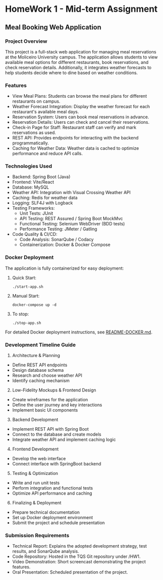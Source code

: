 # HomeWork 1 - Mid-term Assignment
## Meal Booking Web Application
### Project Overview
This project is a full-stack web application for managing meal reservations at the Moliceiro University campus. The application allows students to view available meal options for different restaurants, book reservations, and check reservation details. Additionally, it integrates weather forecasts to help students decide where to dine based on weather conditions.

### Features
- View Meal Plans: Students can browse the meal plans for different restaurants on campus.
- Weather Forecast Integration: Display the weather forecast for each restaurant's available meal days.
- Reservation System: Users can book meal reservations in advance.
- Reservation Details: Users can check and cancel their reservations.
- Check-in Page for Staff: Restaurant staff can verify and mark reservations as used.
- REST API: Provides endpoints for interacting with the backend programmatically.
- Caching for Weather Data: Weather data is cached to optimize performance and reduce API calls.

### Technologies Used
- Backend: Spring Boot (Java)
- Frontend: Vite/React
- Database: MySQL
- Weather API: Integration with Visual Crossing Weather API
- Caching: Redis for weather data
- Logging: SLF4J with Logback
- Testing Frameworks:
    - Unit Tests: JUnit
    - API Testing: REST Assured / Spring Boot MockMvc
    - Functional Testing: Selenium WebDriver (BDD tests)
    - Performance Testing: JMeter / Gatling
- Code Quality & CI/CD:
    - Code Analysis: SonarQube / Codacy
    - Containerization: Docker & Docker Compose

### Docker Deployment
The application is fully containerized for easy deployment:

1. Quick Start:
   ```
   ./start-app.sh
   ```

2. Manual Start:
   ```
   docker-compose up -d
   ```

3. To stop:
   ```
   ./stop-app.sh
   ```
   
For detailed Docker deployment instructions, see [README-DOCKER.md](README-DOCKER.md).

### Development Timeline Guide
1. Architecture & Planning
- Define REST API endpoints
- Design database schema
- Research and choose weather API
- Identify caching mechanism
2. Low-Fidelity Mockups & Frontend Design
- Create wireframes for the application
- Define the user journey and key interactions
- Implement basic UI components
3. Backend Development
- Implement REST API with Spring Boot
- Connect to the database and create models
- Integrate weather API and implement caching logic
4. Frontend Development
- Develop the web interface
- Connect interface with SpringBoot backend
5. Testing & Optimization
- Write and run unit tests
- Perform integration and functional tests
- Optimize API performance and caching
6. Finalizing & Deployment
- Prepare technical documentation
- Set up Docker deployment environment
- Submit the project and schedule presentation

### Submission Requirements
- Technical Report: Explains the adopted development strategy, test results, and SonarQube analysis.
- Code Repository: Hosted in the TQS Git repository under /HW1.
- Video Demonstration: Short screencast demonstrating the project features.
- Oral Presentation: Scheduled presentation of the project.